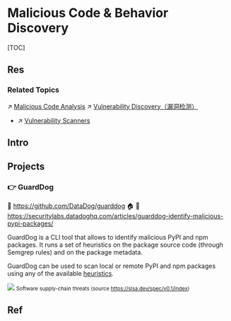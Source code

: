 # Malicious Code & Behavior Discovery

[TOC]



## Res
### Related Topics
↗ [Malicious Code Analysis](../../🏰%20Cybersecurity%20Basics%20&%20InfoSec/🍦%20Software%20Security/🪆%20Binary%20Engineering%20&%20Software%20Analysis/Malicious%20Code%20Analysis/Malicious%20Code%20Analysis.md)
↗ [Vulnerability Discovery（漏洞检测）](../../🏰%20Cybersecurity%20Basics%20&%20InfoSec/🍦%20Software%20Security/🐒%20Software%20Vulnerability/Vulnerability%20Discovery（漏洞检测）/Vulnerability%20Discovery（漏洞检测）.md)
- ↗ [Vulnerability Scanners](../../🏰%20Cybersecurity%20Basics%20&%20InfoSec/🍦%20Software%20Security/🐒%20Software%20Vulnerability/Vulnerability%20Discovery（漏洞检测）/🔍%20Vulnerability%20Scanners/Vulnerability%20Scanners.md)





## Intro


## Projects

### 👉 GuardDog
🚧 https://github.com/DataDog/guarddog
🏠 📄 https://securitylabs.datadoghq.com/articles/guarddog-identify-malicious-pypi-packages/

GuardDog is a CLI tool that allows to identify malicious PyPI and npm packages. It runs a set of heuristics on the package source code (through Semgrep rules) and on the package metadata.

GuardDog can be used to scan local or remote PyPI and npm packages using any of the available [heuristics](https://github.com/DataDog/guarddog#heuristics).

![](../../../../../Assets/Pics/Screenshot%202024-02-27%20at%207.33.21PM.png)
<small>Software supply-chain threats (source https://slsa.dev/spec/v0.1/index)</small>



## Ref


